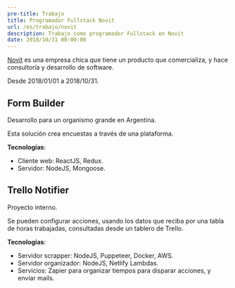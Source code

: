 ```yaml
---
pre-title: Trabajo
title: Programador Fullstack Novit
url: /es/trabajo/novit
description: Trabajo como programador Fullstack en Novit
date: 2018/10/31 00:00:00
---
```


[Novit](https://www.novit.com.ar) es una empresa chica que tiene un producto que comercializa, y hace consultoría y desarrollo de software.

Desde 2018/01/01 a 2018/10/31.

## Form Builder

Desarrollo para un organismo grande en Argentina.

Esta solución crea encuestas a través de una plataforma.

**Tecnologías**:

- Cliente web: ReactJS, Redux.
- Servidor: NodeJS, Mongoose.

## Trello Notifier

Proyecto interno.

Se pueden configurar acciones, usando los datos que reciba por una tabla de horas trabajadas, consultadas desde un tablero de Trello.

**Tecnologías**:

- Servidor scrapper: NodeJS, Puppeteer, Docker, AWS.
- Servidor organizador: NodeJS, Netlify Lambdas.
- Servicios: Zapier para organizar tiempos para disparar acciones, y enviar mails.

